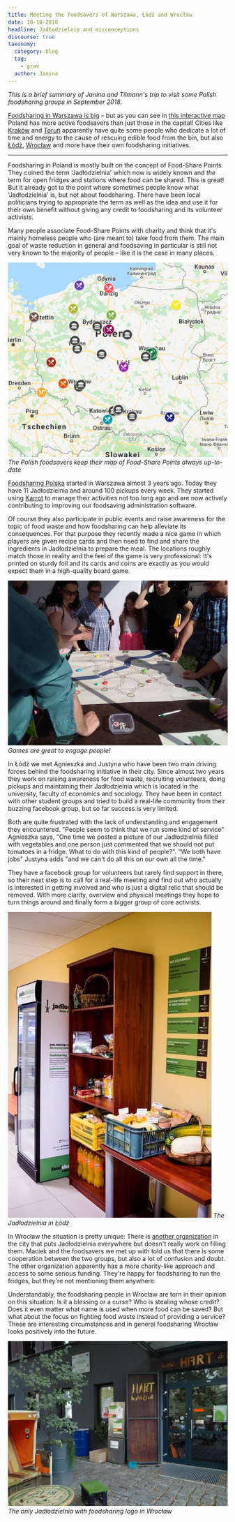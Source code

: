 ```yaml
---
title: Meeting the foodsavers of Warszawa, Łódź and Wrocław
date: 18-10-2018
headline: Jadłodzielnie and misconceptions
discourse: true
taxonomy:
  category: blog
  tag:
    - grav
  author: Janina
---
```


*This is a brief summary of Janina and Tilmann's trip to visit some Polish foodsharing groups in September 2018.*

[Foodsharing in Warszawa is big](https://www.facebook.com/FoodsharingWarszawa/) – but as you can see in [this interactive map](https://www.google.com/maps/d/viewer?mid=1vpCSdHuflmBIw4WWV3VFCQ4L2sU) Poland has more active foodsavers than just those in the capital! Cities like [Kraków](https://www.facebook.com/foodsharing.krakow/) and [Toruń](https://www.facebook.com/jadlodzielnia.torun/) apparently have quite some people who dedicate a lot of time and energy to the cause of rescuing edible food from the bin, but also [Łódź](https://www.facebook.com/FoodsharingLodz/), [Wrocław](https://www.facebook.com/foodsharingwroclaw/) and more have their own foodsharing initiatives.

* * *

Foodsharing in Poland is mostly built on the concept of Food-Share Points. They coined the term 'Jadłodzielnia' which now is widely known and *the* term for open fridges and stations where food can be shared. This is great! But it already got to the point where sometimes people know what 'Jadłodzielnia' is, but not about foodsharing. There have been local politicians trying to appropriate the term as well as the idea and use it for their own benefit without giving any credit to foodsharing and its volunteer activists.

Many people associate Food-Share Points with charity and think that it's mainly homeless people who (are meant to) take food from them. The main goal of waste reduction in general and foodsaving in particular is still not very known to the majority of people – like it is the case in many places.

![](jadlodzelnieWPolsce.jpg) *The Polish foodsavers keep their map of Food-Share Points always up-to-date*

[Foodsharing Polska](https://www.facebook.com/FoodsharingPolska) started in Warszawa almost 3 years ago. Today they have 11 Jadłodzielnia and around 100 pickups every week. They started using [Karrot](https://karrot.world) to manage their activities not too long ago and are now actively contributing to improving our foodsaving administration software.

Of course they also participate in public events and raise awareness for the topic of food waste and how foodsharing can help alleviate its consequences. For that purpose they recently made a nice game in which players are given recipe cards and then need to find and share the ingredients in Jadłodzielnia to prepare the meal. The locations roughly match those in reality and the feel of the game is very professional: It's printed on sturdy foil and its cards and coins are exactly as you would expect them in a high-quality board game.

![](warsaw-game.jpg) *Games are great to engage people!*

In Łódź we met Agnieszka and Justyna who have been two main driving forces behind the foodsharing initiative in their city. Since almost two years they work on raising awareness for food waste, recruiting volunteers, doing pickups and maintaining their Jadłodzielnia which is located in the university, faculty of economics and sociology. They have been in contact with other student groups and tried to build a real-life community from their buzzing facebook group, but so far success is very limited.

Both are quite frustrated with the lack of understanding and engagement they encountered. "People seem to think that we run some kind of service" Agnieszka says, "One time we posted a picture of our Jadłodzielnia filled with vegetables and one person just commented that we should not put tomatoes in a fridge. What to do with this kind of people?". "We both have jobs" Justyna adds "and we can't do all this on our own all the time."

They have a facebook group for volunteers but rarely find support in there, so their next step is to call for a real-life meeting and find out who actually is interested in getting involved and who is just a digital relic that should be removed. With more clarity, overview and physical meetings they hope to turn things around and finally form a bigger group of core activists.

![](lodz-fridge.jpg) *The Jadłodzielnia in Łódź*

In Wrocław the situation is pretty unique: There is [another organization](http://wezpomoz.pl/) in the city that puts Jadłodzielnia everywhere but doesn't really work on filling them. Maciek and the foodsavers we met up with told us that there is some cooperation between the two groups, but also a lot of confusion and doubt. The other organization apparently has a more charity-like approach and access to some serious funding. They're happy for foodsharing to run the fridges, but they're not mentioning them anywhere.

Understandably, the foodsharing people in Wrocław are torn in their opinion on this situation: Is it a blessing or a curse? Who is stealing whose credit? Does it even matter what name is used when more food can be saved? But what about the focus on fighting food waste instead of providing a service? These are interesting circumstances and in general foodsharing Wrocław looks positively into the future.

![](wroclaw-fridge.jpg) *The only Jadłodzielnia with foodsharing logo in Wrocław*